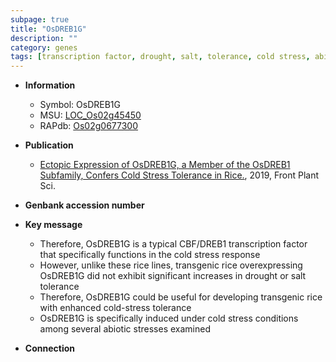 ```yaml
---
subpage: true
title: "OsDREB1G"
description: ""
category: genes
tags: [transcription factor, drought, salt, tolerance, cold stress, abiotic stress, salt tolerance, stress, biotic stress, stress tolerance, stress response]
---
```


* **Information**  
    + Symbol: OsDREB1G  
    + MSU: [LOC_Os02g45450](http://rice.plantbiology.msu.edu/cgi-bin/ORF_infopage.cgi?orf=LOC_Os02g45450)  
    + RAPdb: [Os02g0677300](http://rapdb.dna.affrc.go.jp/viewer/gbrowse_details/irgsp1?name=Os02g0677300)  

* **Publication**  
    + [Ectopic Expression of OsDREB1G, a Member of the OsDREB1 Subfamily, Confers Cold Stress Tolerance in Rice.](http://www.ncbi.nlm.nih.gov/pubmed?term=Ectopic+Expression+of+OsDREB1G,+a+Member+of+the+OsDREB1+Subfamily,+Confers+Cold+Stress+Tolerance+in+Rice.%5BTitle%5D), 2019, Front Plant Sci.

* **Genbank accession number**  

* **Key message**  
    + Therefore, OsDREB1G is a typical CBF/DREB1 transcription factor that specifically functions in the cold stress response
    + However, unlike these rice lines, transgenic rice overexpressing OsDREB1G did not exhibit significant increases in drought or salt tolerance
    + Therefore, OsDREB1G could be useful for developing transgenic rice with enhanced cold-stress tolerance
    + OsDREB1G is specifically induced under cold stress conditions among several abiotic stresses examined

* **Connection**  



